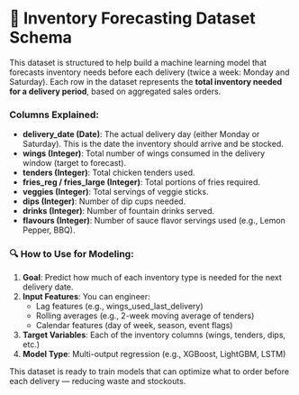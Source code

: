 
# 📘 Inventory Forecasting Dataset Schema

This dataset is structured to help build a machine learning model that forecasts inventory needs before each delivery (twice a week: Monday and Saturday). Each row in the dataset represents the **total inventory needed for a delivery period**, based on aggregated sales orders.

### Columns Explained:

- **delivery_date (Date)**: The actual delivery day (either Monday or Saturday). This is the date the inventory should arrive and be stocked.
- **wings (Integer)**: Total number of wings consumed in the delivery window (target to forecast).
- **tenders (Integer)**: Total chicken tenders used.
- **fries_reg / fries_large (Integer)**: Total portions of fries required.
- **veggies (Integer)**: Total servings of veggie sticks.
- **dips (Integer)**: Number of dip cups needed.
- **drinks (Integer)**: Number of fountain drinks served.
- **flavours (Integer)**: Number of sauce flavor servings used (e.g., Lemon Pepper, BBQ).

### 🔍 How to Use for Modeling:

1. **Goal**: Predict how much of each inventory type is needed for the next delivery date.
2. **Input Features**: You can engineer:
   - Lag features (e.g., wings_used_last_delivery)
   - Rolling averages (e.g., 2-week moving average of tenders)
   - Calendar features (day of week, season, event flags)
3. **Target Variables**: Each of the inventory columns (wings, tenders, dips, etc.)
4. **Model Type**: Multi-output regression (e.g., XGBoost, LightGBM, LSTM)

This dataset is ready to train models that can optimize what to order before each delivery — reducing waste and stockouts.
